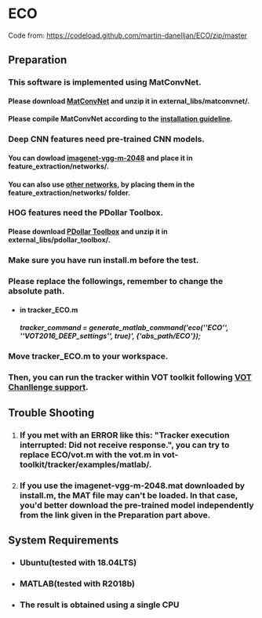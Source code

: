 # ECO

Code from: https://codeload.github.com/martin-danelljan/ECO/zip/master



## Preparation

### This software is implemented using MatConvNet.

#### Please download [MatConvNet](https://codeload.github.com/vlfeat/matconvnet/zip/master) and unzip it in external_libs/matconvnet/.

#### 			Please compile MatConvNet according to the [installation guideline](http://www.vlfeat.org/matconvnet/install/).

### Deep CNN features need pre-trained CNN models.

#### You can dowload [imagenet-vgg-m-2048](https://www.vlfeat.org/matconvnet/models/imagenet-vgg-m-2048.mat) and place it in feature_extraction/networks/.

#### You can also use [other networks](https://www.vlfeat.org/matconvnet/pretrained/), by placing them in the feature_extraction/networks/ folder.

### HOG features need the PDollar Toolbox.

#### Please download [PDollar Toolbox](https://codeload.github.com/pdollar/toolbox/zip/master) and unzip it in external_libs/pdollar_toolbox/.

### Make sure you have run install.m before the test.

### Please replace the followings, remember to change the absolute path.

- #### in tracker_ECO.m

  ##### tracker_command = generate_matlab_command('eco(''ECO'', ''VOT2016_DEEP_settings'', true)', {'abs_path/ECO'});

### Move tracker_ECO.m to your workspace.

### Then, you can run the tracker within VOT toolkit following [VOT Chanllenge support](http://www.votchallenge.net/howto/).



## Trouble Shooting

1. ### If you met with an ERROR like this: "Tracker execution interrupted: Did not receive response.", you can try to replace ECO/vot.m with the vot.m in vot-toolkit/tracker/examples/matlab/.

2. ### If you use the imagenet-vgg-m-2048.mat downloaded by install.m, the MAT file may can't be loaded. In that case, you'd better download the pre-trained model independently from the link given in the Preparation part above.



## System Requirements

- ### Ubuntu(tested with 18.04LTS)

- ### MATLAB(tested with R2018b)

- ### The result is obtained using a single CPU